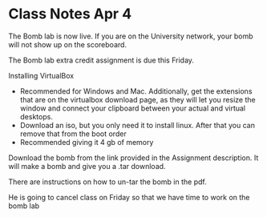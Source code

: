 # Class Notes Apr 4

The Bomb lab is now live. If you are on the University network, your bomb will not show up on the scoreboard.

The Bomb lab extra credit assignment is due this Friday.

Installing VirtualBox

* Recommended for Windows and Mac. Additionally, get the extensions that are on the virtualbox download page, as they will let you resize the window and connect your clipboard between your actual and virtual desktops.
* Download an iso, but you only need it to install linux. After that you can remove that from the boot order
* Recommended giving it 4 gb of memory

Download the bomb from the link provided in the Assignment description. It will make a bomb and give you a .tar download.

There are instructions on how to un-tar the bomb in the pdf. 

He is going to cancel class on Friday so that we have time to work on the bomb lab